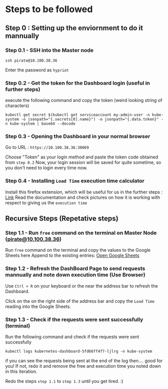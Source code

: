 # Steps to be followed

## Step 0 : Setting up the enviornment to do it mannually

### Step 0.1 - SSH into the Master node

```
ssh pirate@10.100.38.36
```

Enter the password as ```hypriot```

### Step 0.2 - Get the token for the Dashboard login (useful in further steps)

execute the following command and copy the token (weird looking string of characters)
```
kubectl get secret $(kubectl get serviceaccount my-admin-user -n kube-system -o jsonpath="{.secrets[0].name}") -o jsonpath="{.data.token}" -n kube-system | base64 --decode
```

### Step 0.3 - Opening the Dashboard in your normal browser

Go to 
URL : ``` https://10.100.38.36:30069 ```

Choose "Token" as your login method and paste the token code obtained from ```step 0.2```
Now, your login session will be saved for quite sometime, so you don't need to login every time now.

### Step 0.4 - Installing ```Load Time``` execution time calculator 

Install this firefox extension, which will be useful for us in the further steps : [Link](https://addons.mozilla.org/en-US/firefox/addon/load-time/)
Read the documentation and check pictures on how it is working with respect to giving us the ```execution time```

## Recursive Steps (Repetative steps)

### Step 1.1 - Run ```free``` command on the terminal on Master Node (pirate@10.100.38.36)

Run ```free``` command on the terminal and copy the values to the Google Sheets here
Append to the existing entries:  [Open Google Sheets](https://docs.google.com/spreadsheets/d/e/2PACX-1vTgwWCe4o9JmoaqReuN1xQ_Hx23_0sMBC1V7B9VLLjZ3QssRqgh_xU1eJ5_enSUEEOrHxrnj5C4qCEz/pubhtml)

### Step 1.2 - Refresh the DashBoard Page to send requests mannually and note down execution time (Use Browser)

Use ```Ctrl + R``` on your keyboard or the <Refresh Symbol> near the address bar to refresh the Dashboard.

Click on the <Load Time Extension Symbol> on the right side of the address bar and copy the ```Load Time``` reading into the Google Sheets.

### Step 1.3 - Check if the requests were sent successfully (terminal) 

Run the following command and check if the requests were sent successfully 
```
kubectl logs kubernetes-dashboard-5fd66ff4f7-ljlrg -n kube-system
```

if you can see the requests being sent at the end of the log then.... good for you! If not, redo it and remove the free and execution time you noted down in this iteration.

Redo the steps ```step 1.1``` to ```step 1.3``` until you get tired. :)

